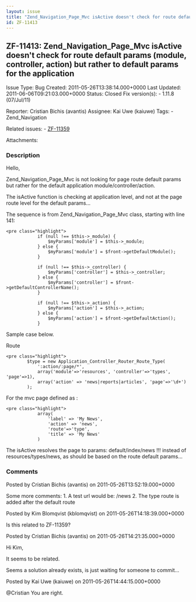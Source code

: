 ```yaml
---
layout: issue
title: "Zend_Navigation_Page_Mvc isActive doesn't check for route default params (module, controller, action) but rather to default params for the application"
id: ZF-11413
---
```


ZF-11413: Zend\_Navigation\_Page\_Mvc isActive doesn't check for route default params (module, controller, action) but rather to default params for the application
-------------------------------------------------------------------------------------------------------------------------------------------------------------------

 Issue Type: Bug Created: 2011-05-26T13:38:14.000+0000 Last Updated: 2011-06-06T09:21:03.000+0000 Status: Closed Fix version(s): - 1.11.8 (07/Jul/11)
 
 Reporter:  Cristian Bichis (avantis)  Assignee:  Kai Uwe (kaiuwe)  Tags: - Zend\_Navigation
 
 Related issues: - [ZF-11359](/issues/browse/ZF-11359)
 
 Attachments: 
### Description

Hello,

Zend\_Navigation\_Page\_Mvc is not looking for page route default params but rather for the default application module/controller/action.

The isActive function is checking at application level, and not at the page route level for the default params...

The sequence is from Zend\_Navigation\_Page\_Mvc class, starting with line 141:

 
    <pre class="highlight">
                if (null !== $this->_module) {
                    $myParams['module'] = $this->_module;
                } else {
                    $myParams['module'] = $front->getDefaultModule();
                }
    
                if (null !== $this->_controller) {
                    $myParams['controller'] = $this->_controller;
                } else {
                    $myParams['controller'] = $front->getDefaultControllerName();
                }
    
                if (null !== $this->_action) {
                    $myParams['action'] = $this->_action;
                } else {
                    $myParams['action'] = $front->getDefaultAction();
                }
    


Sample case below.

Route

 
    <pre class="highlight">
            $type = new Application_Controller_Router_Route_Type(
                ':action/:page/*',
                array('module'=>'resources', 'controller'=>'types', 'page'=>1),
                array('action' => 'news|reports|articles', 'page'=>'\d+')
            );


For the mvc page defined as :

 
    <pre class="highlight">
                array(
                    'label' => 'My News',
                    'action' => 'news',
                    'route'=>'type',
                    'title' => 'My News'
                )


The isActive resolves the page to params: default/index/news !!! instead of resources/types/news, as should be based on the route default params...

 

 

### Comments

Posted by Cristian Bichis (avantis) on 2011-05-26T13:52:19.000+0000

Some more comments: 1. A test url would be: /news 2. The type route is added after the default route

 

 

Posted by Kim Blomqvist (kblomqvist) on 2011-05-26T14:18:39.000+0000

Is this related to ZF-11359?

 

 

Posted by Cristian Bichis (avantis) on 2011-05-26T14:21:35.000+0000

Hi Kim,

It seems to be related.

Seems a solution already exists, is just waiting for someone to commit...

 

 

Posted by Kai Uwe (kaiuwe) on 2011-05-26T14:44:15.000+0000

@Cristian You are right.

 

 